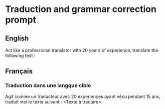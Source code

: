 # Traduction and grammar correction prompt
## English
Act like a professional translator with 20 years of experience, translate the following text : <text to translate>


## Français
### Traduction dans une langque cible
Agit comme un traducteur <langue > avec 20 experiences ayant vécu <pays de la langue> pendant 15 ans, traduit moi le texte suivant : <Texte à traduire> 